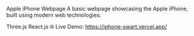 Apple iPhone Webpage
A basic webpage showcasing the Apple iPhone, built using modern web technologies:

Three.js
React.js
🌐 Live Demo: https://iphone-swart.vercel.app/

